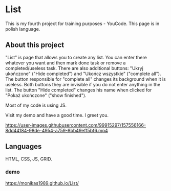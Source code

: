 # List
This is my fourth project for training purposes - YouCode. This page is in polish language. 
## About this project
"List" is page that allows you to create any list. You can enter there whatever you want and then mark done task or remove a completed/useless task.
There are also additional buttons: "Ukryj ukończone" ("Hide completed") and "Ukończ wszystkie" ("complete all"). The button responsible for "complete all"
changes its background when it is useless. Both buttons they are invisible if you do not enter anything in the list. The button "Hide completed" changes his name when clicked for "Pokaż ukończone" ("show finished"). 


Most of my code is using JS. 

Visit my demo and have a good time. I greet you.

https://user-images.githubusercontent.com/99915297/157556166-8dd44184-98de-4954-a759-8bb49eff5bf6.mp4


    
## Languages
HTML, CSS, JS, GRID.
### demo
https://monikas1989.github.io/List/
